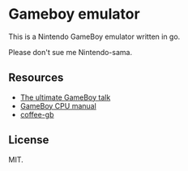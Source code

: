 # Gameboy emulator

This is a Nintendo GameBoy emulator written in go.

Please don't sue me Nintendo-sama.

## Resources

- [The ultimate GameBoy talk](https://www.youtube.com/watch?v=HyzD8pNlpwI)
- [GameBoy CPU manual](http://marc.rawer.de/Gameboy/Docs/GBCPUman.pdf)
- [coffee-gb](https://github.com/trekawek/coffee-gb)

## License

MIT.
